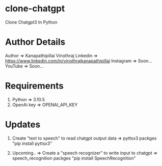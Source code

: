 # clone-chatgpt

Clone Chatgpt3 In Python

# Author Details

Author => Kanapathipillai Vinothraj
Linkedin => https://www.linkedin.com/in/vinothrajkanapathipillai
Instagram => Soon...
YouTube => Soon...

# Requirements

1. Python => 3.10.5
2. OpenAi key => OPENAI_API_KEY

# Updates

1. Create "text to speech" to read chatgpt output data => pyttsx3 packges
   "pip install pyttsx3"

2. Upcoming.. => Create a "speech recognizer" to write input to chatgpt => speech_recognition packges "pip install SpeechRecognition"
